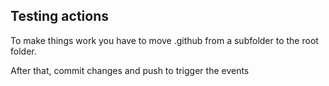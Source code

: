 ## Testing actions
To make things work you have to move .github from a subfolder to the root folder.

After that, commit changes and push to trigger the events